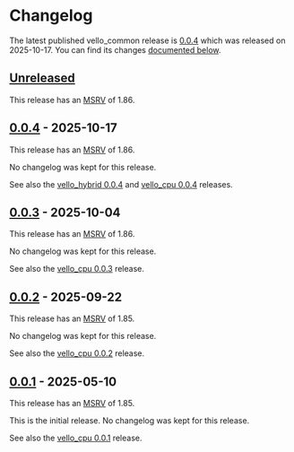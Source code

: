 <!-- Instructions

This changelog follows the patterns described here: <https://keepachangelog.com/en/>.

Subheadings to categorize changes are `added, changed, deprecated, removed, fixed, security`.

-->

# Changelog

The latest published vello_common release is [0.0.4](#004---2025-10-17) which was released on 2025-10-17.
You can find its changes [documented below](#004---2025-10-17).

## [Unreleased]

This release has an [MSRV][] of 1.86.

## [0.0.4][] - 2025-10-17

This release has an [MSRV][] of 1.86.

No changelog was kept for this release.

See also the [vello_hybrid 0.0.4](../vello_hybrid/CHANGELOG.md#004---2025-10-17) and [vello_cpu 0.0.4](../vello_cpu/CHANGELOG.md#004---2025-10-17) releases.

## [0.0.3][] - 2025-10-04

This release has an [MSRV][] of 1.86.

No changelog was kept for this release.

See also the [vello_cpu 0.0.3](../vello_cpu/CHANGELOG.md#003---2025-10-04) release.

## [0.0.2][] - 2025-09-22

This release has an [MSRV][] of 1.85.

No changelog was kept for this release.

See also the [vello_cpu 0.0.2](../vello_cpu/CHANGELOG.md#002---2025-09-22) release.

## [0.0.1][] - 2025-05-10

This release has an [MSRV][] of 1.85.

This is the initial release. No changelog was kept for this release.

See also the [vello_cpu 0.0.1](../vello_cpu/CHANGELOG.md#001---2025-05-10) release.

[Unreleased]: https://github.com/linebender/fearless_simd/compare/sparse-strips-v0.0.4...HEAD
[0.0.4]: https://github.com/linebender/vello/compare/sparse-stips-v0.0.3...sparse-strips-v0.0.4
[0.0.3]: https://github.com/linebender/vello/compare/sparse-stips-v0.0.2...sparse-strips-v0.0.3
[0.0.2]: https://github.com/linebender/vello/compare/sparse-strips-v0.0.1...sparse-stips-v0.0.2
[0.0.1]: https://github.com/linebender/vello/compare/ca6b1e4c7f5b0d95953c3b524f5d3952d5669c5a...sparse-strips-v0.0.1

[MSRV]: README.md#minimum-supported-rust-version-msrv

